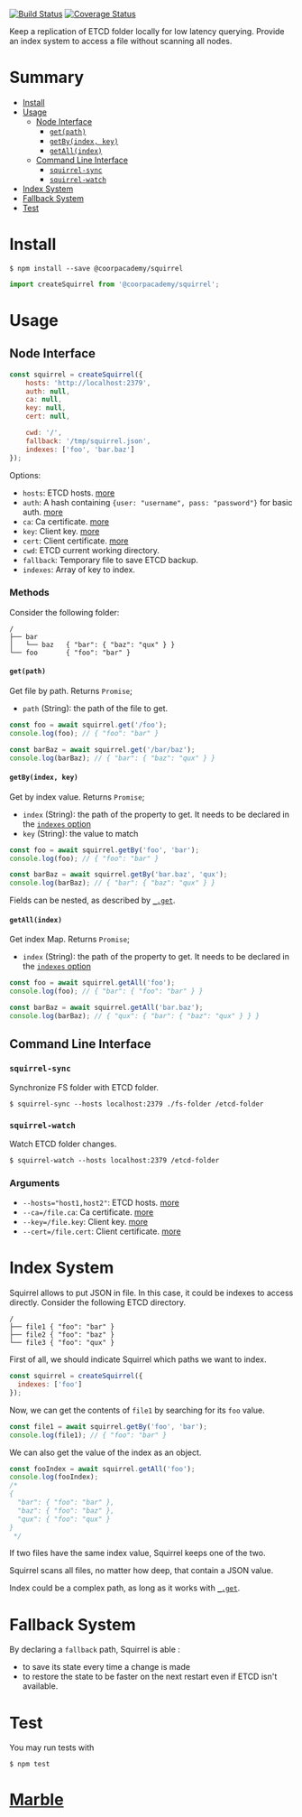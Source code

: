 [![Build Status](https://travis-ci.org/CoorpAcademy/squirrel.svg?branch=master)](https://travis-ci.com/CoorpAcademy/squirrel)
[![Coverage Status](https://coveralls.io/repos/github/CoorpAcademy/squirrel/badge.svg?branch=master)](https://coveralls.io/github/CoorpAcademy/squirrel?branch=master)

Keep a replication of ETCD folder locally for low latency querying.
Provide an index system to access a file without scanning all nodes.

# Summary

- [Install](#install)
- [Usage](#usage)
  - [Node Interface](#node-interface)
    - [`get(path)`](#getpath)
    - [`getBy(index, key)`](#getbyindex-key)
    - [`getAll(index)`](#getallindex)
  - [Command Line Interface](#command-line-interface)
    - [`squirrel-sync`](#squirrel-sync)
    - [`squirrel-watch`](#squirrel-watch)
- [Index System](#index-system)
- [Fallback System](#fallback-system)
- [Test](#test)

# Install

```Shell
$ npm install --save @coorpacademy/squirrel
```

```JavaScript
import createSquirrel from '@coorpacademy/squirrel';
```

# Usage

## Node Interface

```JavaScript
const squirrel = createSquirrel({
    hosts: 'http://localhost:2379',
    auth: null,
    ca: null,
    key: null,
    cert: null,

    cwd: '/',
    fallback: '/tmp/squirrel.json',
    indexes: ['foo', 'bar.baz']
});
```

Options:
- `hosts`: ETCD hosts. [more](https://github.com/stianeikeland/node-etcd/#etcdhosts--1270012379-options)
- `auth`: A hash containing `{user: "username", pass: "password"}` for basic auth. [more](https://github.com/stianeikeland/node-etcd/#constructor-options)
- `ca`: Ca certificate. [more](https://github.com/stianeikeland/node-etcd/#constructor-options)
- `key`: Client key. [more](https://github.com/stianeikeland/node-etcd/#constructor-options)
- `cert`: Client certificate. [more](https://github.com/stianeikeland/node-etcd/#constructor-options)
- `cwd`: ETCD current working directory.
- `fallback`: Temporary file to save ETCD backup.
- `indexes`: Array of key to index.

### Methods

Consider the following folder:


```Shell
/
├── bar
│   └── baz   { "bar": { "baz": "qux" } }
└── foo       { "foo": "bar" }
```

#### `get(path)`

Get file by path. Returns `Promise`;

- `path` (String): the path of the file to get.

```JavaScript
const foo = await squirrel.get('/foo');
console.log(foo); // { "foo": "bar" }

const barBaz = await squirrel.get('/bar/baz');
console.log(barBaz); // { "bar": { "baz": "qux" } }
```

#### `getBy(index, key)`

Get by index value. Returns `Promise`;

- `index` (String): the path of the property to get. It needs to be declared in the [`indexes` option](#node-interface)
- `key` (String): the value to match

```JavaScript
const foo = await squirrel.getBy('foo', 'bar');
console.log(foo); // { "foo": "bar" }

const barBaz = await squirrel.getBy('bar.baz', 'qux');
console.log(barBaz); // { "bar": { "baz": "qux" } }
```

Fields can be nested, as described by [`_.get`](https://lodash.com/docs#get).

#### `getAll(index)`

Get index Map. Returns `Promise`;

- `index` (String): the path of the property to get. It needs to be declared in the [`indexes` option](#node-interface)

```JavaScript
const foo = await squirrel.getAll('foo');
console.log(foo); // { "bar": { "foo": "bar" } }

const barBaz = await squirrel.getAll('bar.baz');
console.log(barBaz); // { "qux": { "bar": { "baz": "qux" } } }
```

## Command Line Interface

### `squirrel-sync`

Synchronize FS folder with ETCD folder.

```Shell
$ squirrel-sync --hosts localhost:2379 ./fs-folder /etcd-folder
```

### `squirrel-watch`

Watch ETCD folder changes.

```Shell
$ squirrel-watch --hosts localhost:2379 /etcd-folder
```

### Arguments

- `--hosts="host1,host2"`: ETCD hosts. [more](https://github.com/stianeikeland/node-etcd/#etcdhosts--1270012379-options)
- `--ca=/file.ca`: Ca certificate. [more](https://github.com/stianeikeland/node-etcd/#constructor-options)
- `--key=/file.key`: Client key. [more](https://github.com/stianeikeland/node-etcd/#constructor-options)
- `--cert=/file.cert`: Client certificate. [more](https://github.com/stianeikeland/node-etcd/#constructor-options)

# Index System

Squirrel allows to put JSON in file. In this case, it could be indexes to access directly. Consider the following ETCD directory.

```Shell
/
├── file1 { "foo": "bar" }
├── file2 { "foo": "baz" }
└── file3 { "foo": "qux" }
```

First of all, we should indicate Squirrel which paths we want to index.

```JavaScript
const squirrel = createSquirrel({
  indexes: ['foo']
});
```

Now, we can get the contents of `file1` by searching for its `foo` value.

```JavaScript
const file1 = await squirrel.getBy('foo', 'bar');
console.log(file1); // { "foo": "bar" }
```

We can also get the value of the index as an object.

```JavaScript
const fooIndex = await squirrel.getAll('foo');
console.log(fooIndex);
/*
{
  "bar": { "foo": "bar" },
  "baz": { "foo": "baz" },
  "qux": { "foo": "qux" }
}
 */
```

If two files have the same index value, Squirrel keeps one of the two.

Squirrel scans all files, no matter how deep, that contain a JSON value.

Index could be a complex path, as long as it works with [`_.get`](https://lodash.com/docs#get).

# Fallback System

By declaring a `fallback` path, Squirrel is able :
- to save its state every time a change is made
- to restore the state to be faster on the next restart even if ETCD isn't available.

# Test

You may run tests with

```Shell
$ npm test
```

# [Marble](./MARBLE.md)

